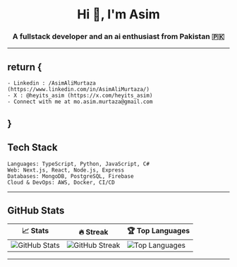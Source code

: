 <h1 align="center">Hi 👋, I'm Asim</h1>  
<h3 align="center">A fullstack developer and an ai enthusiast from Pakistan 🇵🇰 </h3> 


---

## return {
    - Linkedin : /AsimAliMurtaza (https://www.linkedin.com/in/AsimAliMurtaza/)
    - X : @heyits_asim (https://x.com/heyits_asim)
    - Connect with me at mo.asim.murtaza@gmail.com
## }

## Tech Stack  

    Languages: TypeScript, Python, JavaScript, C#  
    Web: Next.js, React, Node.js, Express  
    Databases: MongoDB, PostgreSQL, Firebase  
    Cloud & DevOps: AWS, Docker, CI/CD  

---

## GitHub Stats  

| 📈 Stats | 🔥 Streak | 🏆 Top Languages |
|----------|----------|-----------------|
| ![GitHub Stats](https://github-readme-stats.vercel.app/api?username=AsimAliMurtaza&theme=white&hide_border=true) | ![GitHub Streak](https://streak-stats.demolab.com/?user=AsimAliMurtaza&theme=white&hide_border=true) | ![Top Languages](https://github-readme-stats.vercel.app/api/top-langs/?username=AsimAliMurtaza&theme=white&hide_border=true&layout=compact) |  

---